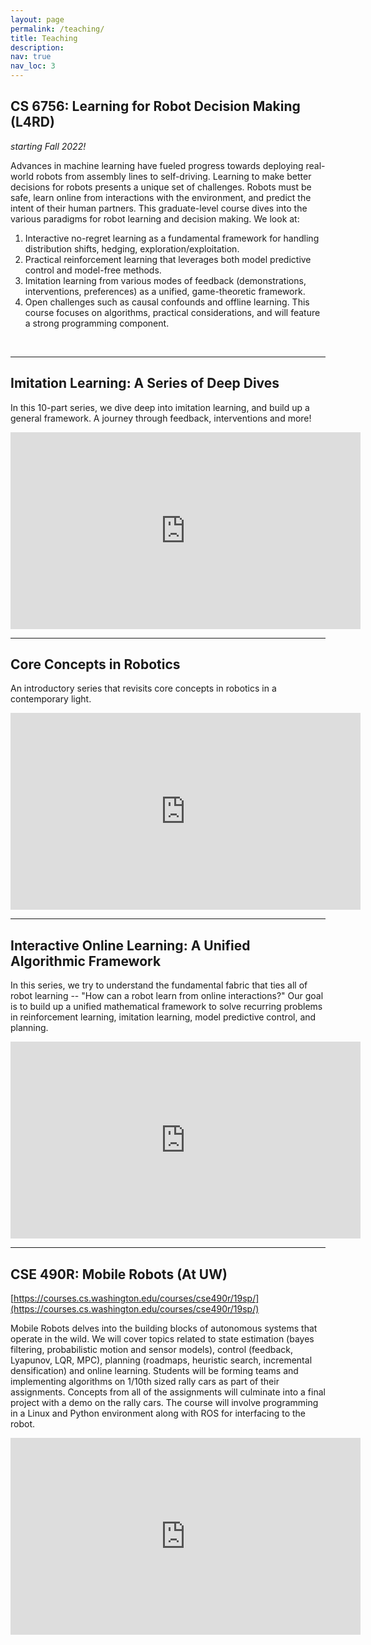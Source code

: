 ```yaml
---
layout: page
permalink: /teaching/
title: Teaching
description: 
nav: true
nav_loc: 3
---
```


<!-- ## Cornell Courses
Undergraduate and graduate courses taught in Cornell -->

## CS 6756: Learning for Robot Decision Making (L4RD)
*starting Fall 2022!*

Advances in machine learning have fueled progress towards deploying real-world robots from assembly lines to self-driving. Learning to make better decisions for robots presents a unique set of challenges. Robots must be safe, learn online from interactions with the environment, and predict the intent of their human partners. This graduate-level course dives into the various paradigms for robot learning and decision making. We look at:
1.	Interactive no-regret learning as a fundamental framework for handling distribution shifts, hedging, exploration/exploitation. 
2.	Practical reinforcement learning that leverages both model predictive control and model-free methods.
3.	Imitation learning from various modes of feedback (demonstrations, interventions, preferences) as a unified, game-theoretic framework.
4.	Open challenges such as causal confounds and offline learning.
This course focuses on algorithms, practical considerations, and will feature a strong programming component.


<!-- ## Online Lectures
I recently started putting out a series of online lectures. They cover a range of topics, starting with my favourite: imitation learning! I had a lot of fun experimenting with different mediums and plan to put up more.  -->

<br>
<hr>

## Imitation Learning: A Series of Deep Dives

In this 10-part series, we dive deep into imitation learning, and build up a general framework. A journey through feedback, interventions and more!

<iframe width="560" height="315" src="https://www.youtube.com/embed/videoseries?list=PLQZQ7N26C6ba2BDFVULmmBYC80cX6pNjZ" title="YouTube video player" frameborder="0" allow="accelerometer; autoplay; clipboard-write; encrypted-media; gyroscope; picture-in-picture" allowfullscreen></iframe>


<br>
<hr>

## Core Concepts in Robotics

An introductory series that revisits core concepts in robotics in a contemporary light. 

<iframe width="560" height="315" src="https://www.youtube.com/embed/videoseries?list=PLQZQ7N26C6bbhXHuongGbbeVLl-PKkJ6K" title="YouTube video player" frameborder="0" allow="accelerometer; autoplay; clipboard-write; encrypted-media; gyroscope; picture-in-picture" allowfullscreen></iframe>


<br>
<hr>

## Interactive Online Learning: A Unified Algorithmic Framework

In this series, we try to understand the fundamental fabric that ties all of robot learning -- "How can a robot learn from online interactions?" Our goal is to build up a unified mathematical framework to solve recurring problems in reinforcement learning, imitation learning, model predictive control, and planning. 

<iframe width="560" height="315" src="https://www.youtube.com/embed/videoseries?list=PLQZQ7N26C6ba-ifTijXwr2NXMkYbQe39O" title="YouTube video player" frameborder="0" allow="accelerometer; autoplay; clipboard-write; encrypted-media; gyroscope; picture-in-picture" allowfullscreen></iframe>

<br>
<hr>

## CSE 490R: Mobile Robots (At UW)
[https://courses.cs.washington.edu/courses/cse490r/19sp/](https://courses.cs.washington.edu/courses/cse490r/19sp/)

Mobile Robots delves into the building blocks of autonomous systems that operate in the wild. We will cover topics related to state estimation (bayes filtering, probabilistic motion and sensor models), control (feedback, Lyapunov, LQR, MPC), planning (roadmaps, heuristic search, incremental densification) and online learning. Students will be forming teams and implementing algorithms on 1/10th sized rally cars as part of their assignments. Concepts from all of the assignments will culminate into a final project with a demo on the rally cars. The course will involve programming in a Linux and Python environment along with ROS for interfacing to the robot.

<iframe width="560" height="315" src="https://www.youtube.com/embed/Wnujho3YTv8" title="YouTube video player" frameborder="0" allow="accelerometer; autoplay; clipboard-write; encrypted-media; gyroscope; picture-in-picture" allowfullscreen></iframe>
